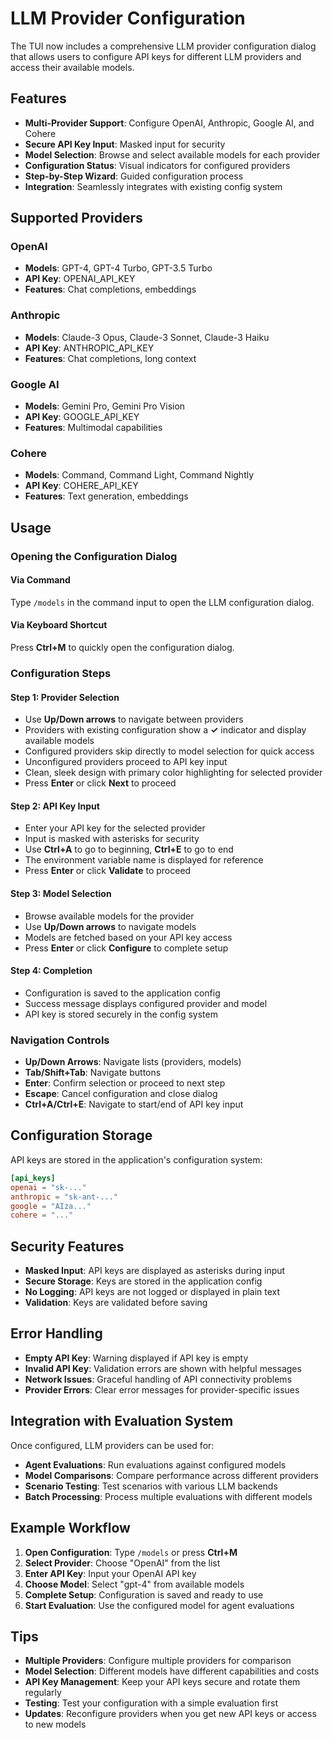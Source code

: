 # LLM Provider Configuration

The TUI now includes a comprehensive LLM provider configuration dialog that allows users to configure API keys for different LLM providers and access their available models.

## Features

- **Multi-Provider Support**: Configure OpenAI, Anthropic, Google AI, and Cohere
- **Secure API Key Input**: Masked input for security
- **Model Selection**: Browse and select available models for each provider
- **Configuration Status**: Visual indicators for configured providers
- **Step-by-Step Wizard**: Guided configuration process
- **Integration**: Seamlessly integrates with existing config system

## Supported Providers

### OpenAI
- **Models**: GPT-4, GPT-4 Turbo, GPT-3.5 Turbo
- **API Key**: OPENAI_API_KEY
- **Features**: Chat completions, embeddings

### Anthropic
- **Models**: Claude-3 Opus, Claude-3 Sonnet, Claude-3 Haiku
- **API Key**: ANTHROPIC_API_KEY
- **Features**: Chat completions, long context

### Google AI
- **Models**: Gemini Pro, Gemini Pro Vision
- **API Key**: GOOGLE_API_KEY
- **Features**: Multimodal capabilities

### Cohere
- **Models**: Command, Command Light, Command Nightly
- **API Key**: COHERE_API_KEY
- **Features**: Text generation, embeddings

## Usage

### Opening the Configuration Dialog

#### Via Command
Type `/models` in the command input to open the LLM configuration dialog.

#### Via Keyboard Shortcut
Press **Ctrl+M** to quickly open the configuration dialog.

### Configuration Steps

#### Step 1: Provider Selection
- Use **Up/Down arrows** to navigate between providers
- Providers with existing configuration show a **✓** indicator and display available models
- Configured providers skip directly to model selection for quick access
- Unconfigured providers proceed to API key input
- Clean, sleek design with primary color highlighting for selected provider
- Press **Enter** or click **Next** to proceed

#### Step 2: API Key Input
- Enter your API key for the selected provider
- Input is masked with asterisks for security
- Use **Ctrl+A** to go to beginning, **Ctrl+E** to go to end
- The environment variable name is displayed for reference
- Press **Enter** or click **Validate** to proceed

#### Step 3: Model Selection
- Browse available models for the provider
- Use **Up/Down arrows** to navigate models
- Models are fetched based on your API key access
- Press **Enter** or click **Configure** to complete setup

#### Step 4: Completion
- Configuration is saved to the application config
- Success message displays configured provider and model
- API key is stored securely in the config system

### Navigation Controls

- **Up/Down Arrows**: Navigate lists (providers, models)
- **Tab/Shift+Tab**: Navigate buttons
- **Enter**: Confirm selection or proceed to next step
- **Escape**: Cancel configuration and close dialog
- **Ctrl+A/Ctrl+E**: Navigate to start/end of API key input

## Configuration Storage

API keys are stored in the application's configuration system:

```toml
[api_keys]
openai = "sk-..."
anthropic = "sk-ant-..."
google = "AIza..."
cohere = "..."
```

## Security Features

- **Masked Input**: API keys are displayed as asterisks during input
- **Secure Storage**: Keys are stored in the application config
- **No Logging**: API keys are not logged or displayed in plain text
- **Validation**: Keys are validated before saving

## Error Handling

- **Empty API Key**: Warning displayed if API key is empty
- **Invalid API Key**: Validation errors are shown with helpful messages
- **Network Issues**: Graceful handling of API connectivity problems
- **Provider Errors**: Clear error messages for provider-specific issues

## Integration with Evaluation System

Once configured, LLM providers can be used for:
- **Agent Evaluations**: Run evaluations against configured models
- **Model Comparisons**: Compare performance across different providers
- **Scenario Testing**: Test scenarios with various LLM backends
- **Batch Processing**: Process multiple evaluations with different models

## Example Workflow

1. **Open Configuration**: Type `/models` or press **Ctrl+M**
2. **Select Provider**: Choose "OpenAI" from the list
3. **Enter API Key**: Input your OpenAI API key
4. **Choose Model**: Select "gpt-4" from available models
5. **Complete Setup**: Configuration is saved and ready to use
6. **Start Evaluation**: Use the configured model for agent evaluations

## Tips

- **Multiple Providers**: Configure multiple providers for comparison
- **Model Selection**: Different models have different capabilities and costs
- **API Key Management**: Keep your API keys secure and rotate them regularly
- **Testing**: Test your configuration with a simple evaluation first
- **Updates**: Reconfigure providers when you get new API keys or access to new models
